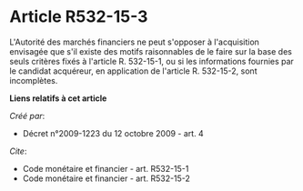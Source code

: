 # Article R532-15-3

L'Autorité des marchés financiers ne peut s'opposer à l'acquisition envisagée que s'il existe des motifs raisonnables de le
faire sur la base des seuls critères fixés à l'article R. 532-15-1, ou si les informations fournies par le candidat
acquéreur, en application de l'article R. 532-15-2, sont incomplètes.

**Liens relatifs à cet article**

_Créé par_:

  - Décret n°2009-1223 du 12 octobre 2009 - art. 4

_Cite_:

  - Code monétaire et financier - art. R532-15-1
  - Code monétaire et financier - art. R532-15-2
